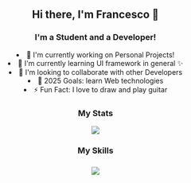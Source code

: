 <div align="center">
    <h2>Hi there, I'm Francesco 👋</h2>
    <h3>I'm a Student and a Developer!</h3>
    <li>🔭 I'm currently working on Personal Projects!</li>
    <li>🌱 I'm currently learning UI framework in general ✨</li>
    <li>🤝 I'm looking to collaborate with other Developers</li>
    <li>🥅 2025 Goals: learn Web technologies</li>
    <li>⚡ Fun Fact: I love to draw and play guitar</li>
    <h3>My Stats</h3>
    <img src="https://github-readme-stats-sigma-five.vercel.app/api?username=saccofrancesco&show_icons=true&theme=onedark&hide_border=true">
    <h3>My Skills<h3>
    <img src="https://skillicons.dev/icons?i=py,c,vscode,git,github,md,selenium,bots,sqlite,latex,firebase,replit,stackoverflow,bootstrap&theme=light">
</div>
